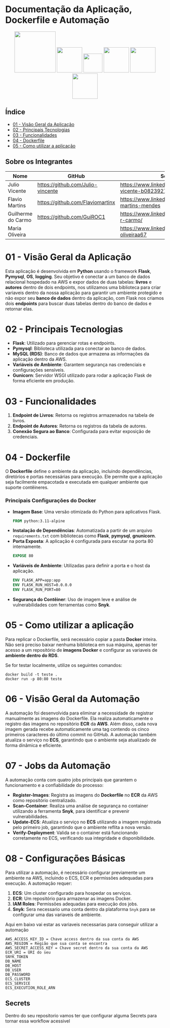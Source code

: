 # Documentação da Aplicação, Dockerfile e Automação

<p align="center">
  <img src="https://img.shields.io/badge/github%20actions-%232671E5.svg?style=for-the-badge&logo=githubactions&logoColor=green" width="130">
  <img src="https://img.shields.io/badge/github-%23121011.svg?style=for-the-badge&logo=github&logoColor=white" width="80">
  <img src="https://img.shields.io/badge/AWS-%23FF9900.svg?style=for-the-badge&logo=amazon-aws&logoColor=white" width="60">
  <img src="https://img.shields.io/badge/docker-%232496ED.svg?style=for-the-badge&logo=docker&logoColor=white" width="80">
  <img src="https://img.shields.io/badge/Flask-%23000.svg?style=for-the-badge&logo=flask&logoColor=white" width="80">
  <img src="https://img.shields.io/badge/Python-%233776AB.svg?style=for-the-badge&logo=python&logoColor=white" width="80">
</p>

## Índice
* [01 - Visão Geral da Aplicação](#01---visão-geral-da-aplicação)
* [02 - Principais Tecnologias](#02---principais-tecnologias)
* [03 - Funcionalidades](#03---funcionalidades)
* [04 - Dockerfile](#04---dockerfile)
* [05 - Como utilizar a aplicação](#05---como-utilizar-a-aplicação)

## Sobre os Integrantes 
| Nome | GitHub | Social |
| ---| ---| ---|
|Julio Vicente | https://github.com/Julio-vincente | https://www.linkedin.com/in/julio-vicente-b08239276/
|Flavio Martins | https://github.com/Flaviomartinx | https://www.linkedin.com/in/flavio-martins-mendes
|Guilherme do Carmo | https://github.com/GuiROC1 | https://www.linkedin.com/in/guilherme-r-carmo/
|Maria Oliveira |  | https://www.linkedin.com/in/maria-oliveiraa67

# 01 - Visão Geral da Aplicação
Esta aplicação é desenvolvida em **Python** usando o framework **Flask**, **Pymysql**, **OS**, **logging**. Seu objetivo é conectar a um banco de dados relacional hospedado na AWS e expor dados de duas tabelas: **livros** e **autores** dentro de dois endpoints, nos utilizamos uma biblioteca para criar variaveis dentro da nossa aplicação para garantir um ambiente protegido e não expor seu **banco de dados** dentro da aplicação, com Flask nos criamos dois **endpoints** para buscar duas tabelas dentro do banco de dados e retornar elas.

# 02 - Principais Tecnologias
- **Flask**: Utilizado para gerenciar rotas e endpoints.
- **Pymysql**: Biblioteca utilizada para conectar ao banco de dados.
- **MySQL (RDS)**: Banco de dados que armazena as informações da aplicação dentro da AWS.
- **Variáveis de Ambiente**: Garantem segurança nas credenciais e configurações sensíveis.
- **Gunicorn**: Servidor WSGI utilizado para rodar a aplicação Flask de forma eficiente em produção.

# 03 - Funcionalidades
1. **Endpoint de Livros**: Retorna os registros armazenados na tabela de livros.
2. **Endpoint de Autores**: Retorna os registros da tabela de autores.
3. **Conexão Segura ao Banco**: Configurada para evitar exposição de credenciais.

# 04 - Dockerfile
O **Dockerfile** define o ambiente da aplicação, incluindo dependências, diretórios e portas necessárias para execução. Ele permite que a aplicação seja facilmente empacotada e executada em qualquer ambiente que suporte contêineres. 

### Principais Configurações do Docker
- **Imagem Base**: Uma versão otimizada do Python para aplicativos Flask.
  ```Dockerfile
  FROM python:3.11-alpine
  ```
- **Instalação de Dependências**: Automatizada a partir de um arquivo `requirements.txt` com bibliotecas como **Flask**, **pymysql**, **gnunicorn**.
- **Porta Exposta**: A aplicação é configurada para escutar na porta 80 internamente.
  ```Dockerfile
  EXPOSE 80
  ```
- **Variáveis de Ambiente**: Utilizadas para definir a porta e o host da aplicação.
  ```Dockerfile
  ENV FLASK_APP=app:app
  ENV FLASK_RUN_HOST=0.0.0.0
  ENV FLASK_RUN_PORT=80
  ```
- **Segurança do Contêiner**: Uso de imagem leve e análise de vulnerabilidades com ferramentas como **Snyk**.

# 05 - Como utilizar a aplicação
Para replicar o Dockerfile, será necessário copiar a pasta **Docker** inteira. Não será preciso baixar nenhuma biblioteca em sua máquina, apenas ter acesso a um repositório de **imagens Docker** e configurar as variaveis de **ambiente dentro do RDS**. 

Se for testar localmente, utilize os seguintes comandos:

```shell
docker build -t teste .
docker run -p 80:80 teste
```

# 06 - Visão Geral da Automação
A automação foi desenvolvida para eliminar a necessidade de registrar manualmente as imagens do Dockerfile. Ela realiza automaticamente o registro das imagens no repositório **ECR** da **AWS**. Além disso, cada nova imagem gerada recebe automaticamente uma tag contendo os cinco primeiros caracteres do último commit no GitHub. A automação também atualiza o serviço no **ECS**, garantindo que o ambiente seja atualizado de forma dinâmica e eficiente.

# 07 - Jobs da Automação
A automação conta com quatro jobs principais que garantem o funcionamento e a confiabilidade do processo:

- **Register-Images**: Registra as imagens do **Dockerfile** no **ECR** da AWS como repositório centralizado.
- **Scan-Container**: Realiza uma análise de segurança no container utilizando a ferramenta **Snyk**, para identificar e prevenir vulnerabilidades.
- **Update-ECS**: Atualiza o serviço no **ECS** utilizando a imagem registrada pelo primeiro job, garantindo que o ambiente reflita a nova versão.
- **Verify-Deployment**: Valida se o container está funcionando corretamente no ECS, verificando sua integridade e disponibilidade.

# 08 - Configurações Básicas
Para utilizar a automação, é necessário configurar previamente um ambiente na AWS, incluindo o ECS, ECR e permissões adequadas para execução. A automação requer:

1. **ECS**: Um cluster configurado para hospedar os serviços.
2. **ECR**: Um repositório para armazenar as imagens Docker.
3. **IAM Roles**: Permissões adequadas para execução dos jobs.
4. **Snyk**: Sera necessario uma conta dentro da plataforma `Snyk` para se configurar uma das variaveis de ambiente.

Aqui em baixo vai estar as variaveis necessarias para conseguir utilizar a automação
  ```text    
  AWS_ACCESS_KEY_ID = Chave access dentro da sua conta da AWS
  AWS_REGION = Região que sua conta se encontra
  AWS_SECRET_ACCESS_KEY = Chave secret dentro da sua conta da AWS
  ECR_URI = URI do seu 
  SNYK_TOKEN
  DB_NAME
  DB_HOST
  DB_USER
  DB_PASSWORD
  ECS_CLUSTER
  ECS_SERVICE
  ECS_EXECUTION_ROLE_ARN
  ```

## Secrets 
Dentro do seu repositorio vamos ter que configurar alguma Secrets para tornar essa workflow acessivel

